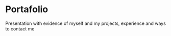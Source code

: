 # Portafolio
Presentation with evidence of myself and my projects, experience and ways to contact me
